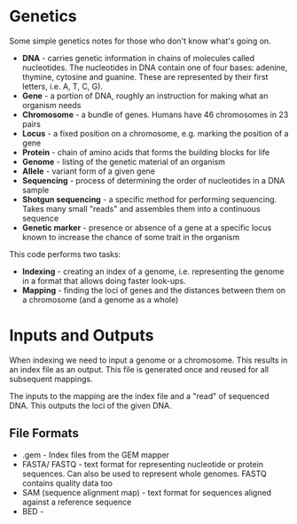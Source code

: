 # Genetics

Some simple genetics notes for those who don't know what's going on.

- **DNA** - carries genetic information in chains of molecules called nucleotides. The nucleotides in DNA contain one of four bases: adenine, thymine, cytosine and guanine. These are represented by their first letters, i.e. A, T, C, G).
- **Gene** - a portion of DNA, roughly an instruction for making what an organism needs
- **Chromosome** - a bundle of genes. Humans have 46 chromosomes in 23 pairs
- **Locus** - a fixed position on a chromosome, e.g. marking the position of a gene
- **Protein** - chain of amino acids that forms the building blocks for life
- **Genome** - listing of the genetic material of an organism
- **Allele** - variant form of a given gene
- **Sequencing** - process of determining the order of nucleotides in a DNA sample
- **Shotgun sequencing** - a specific method for performing sequencing. Takes many small "reads" and assembles them into a continuous sequence
- **Genetic marker** - presence or absence of a gene at a specific locus known to increase the chance of some trait in the organism

This code performs two tasks:

- **Indexing** - creating an index of a genome, i.e. representing the genome in a format that allows doing faster look-ups.
- **Mapping** - finding the loci of genes and the distances between them on a chromosome (and a genome as a whole)

# Inputs and Outputs

When indexing we need to input a genome or a chromosome. This results in an index file as an output. This file is generated once and reused for all subsequent mappings.

The inputs to the mapping are the index file and a "read" of sequenced DNA. This outputs the loci of the given DNA.

## File Formats

- .gem - Index files from the GEM mapper
- FASTA/ FASTQ - text format for representing nucleotide or protein sequences. Can also be used to represent whole genomes. FASTQ contains quality data too
- SAM (sequence alignment map) - text format for sequences aligned against a reference sequence
- BED - 




